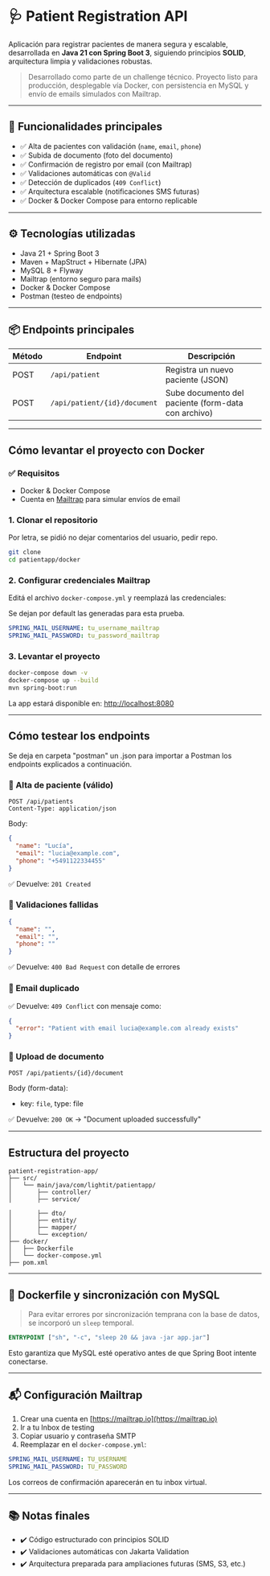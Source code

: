# 🩺 Patient Registration API

Aplicación para registrar pacientes de manera segura y escalable, desarrollada en **Java 21 con Spring Boot 3**, siguiendo principios **SOLID**, arquitectura limpia y validaciones robustas.

> Desarrollado como parte de un challenge técnico. Proyecto listo para producción, desplegable vía Docker, con persistencia en MySQL y envío de emails simulados con Mailtrap.

---

## 🚀 Funcionalidades principales

- ✅ Alta de pacientes con validación (`name`, `email`, `phone`)
- ✅ Subida de documento (foto del documento)
- ✅ Confirmación de registro por email (con Mailtrap)
- ✅ Validaciones automáticas con `@Valid`
- ✅ Detección de duplicados (`409 Conflict`)
- ✅ Arquitectura escalable (notificaciones SMS futuras)
- ✅ Docker & Docker Compose para entorno replicable

---

## ⚙️ Tecnologías utilizadas

- Java 21 + Spring Boot 3
- Maven + MapStruct + Hibernate (JPA)
- MySQL 8 + Flyway
- Mailtrap (entorno seguro para mails)
- Docker & Docker Compose
- Postman (testeo de endpoints)

---

## 📦 Endpoints principales

| Método | Endpoint | Descripción |
|--------|----------|-------------|
| POST   | `/api/patient` | Registra un nuevo paciente (JSON) |
| POST   | `/api/patient/{id}/document` | Sube documento del paciente (form-data con archivo) |

---

##  Cómo levantar el proyecto con Docker

### ✅ Requisitos
- Docker & Docker Compose
- Cuenta en [Mailtrap](https://mailtrap.io) para simular envíos de email

### 1. Clonar el repositorio

Por letra, se pidió no dejar comentarios del usuario, pedir repo. 

```bash
git clone 
cd patientapp/docker
```

### 2. Configurar credenciales Mailtrap

Editá el archivo `docker-compose.yml` y reemplazá las credenciales:

Se dejan por default las generadas para esta prueba. 

```yaml
SPRING_MAIL_USERNAME: tu_username_mailtrap
SPRING_MAIL_PASSWORD: tu_password_mailtrap
```

### 3. Levantar el proyecto

```bash
docker-compose down -v
docker-compose up --build 
mvn spring-boot:run
```

La app estará disponible en: [http://localhost:8080](http://localhost:8080)


---

##  Cómo testear los endpoints

Se deja en carpeta "postman" un .json para importar a Postman los endpoints explicados a continuación.

### 🔹 Alta de paciente (válido)

```http
POST /api/patients
Content-Type: application/json
```
Body:
```json
{
  "name": "Lucía",
  "email": "lucia@example.com",
  "phone": "+5491122334455"
}
```
✅ Devuelve: `201 Created`

### 🔹 Validaciones fallidas
```json
{
  "name": "",
  "email": "",
  "phone": ""
}
```
✅ Devuelve: `400 Bad Request` con detalle de errores

### 🔹 Email duplicado
✅ Devuelve: `409 Conflict` con mensaje como:
```json
{
  "error": "Patient with email lucia@example.com already exists"
}
```

### 🔹 Upload de documento

```http
POST /api/patients/{id}/document
```
Body (form-data):
- key: `file`, type: file

✅ Devuelve: `200 OK` → "Document uploaded successfully"

---

##  Estructura del proyecto

```
patient-registration-app/
├── src/
│   └── main/java/com/lightit/patientapp/
│       ├── controller/
│       ├── service/

│       ├── dto/
│       ├── entity/
│       ├── mapper/
│       └── exception/
├── docker/
│   ├── Dockerfile
│   └── docker-compose.yml
├── pom.xml
```

---

## 🐳 Dockerfile y sincronización con MySQL

> Para evitar errores por sincronización temprana con la base de datos, se incorporó un `sleep` temporal.

```dockerfile
ENTRYPOINT ["sh", "-c", "sleep 20 && java -jar app.jar"]
```

Esto garantiza que MySQL esté operativo antes de que Spring Boot intente conectarse.

---

## 📬 Configuración Mailtrap

1. Crear una cuenta en [https://mailtrap.io](https://mailtrap.io)
2. Ir a tu Inbox de testing
3. Copiar usuario y contraseña SMTP
4. Reemplazar en el `docker-compose.yml`:

```yaml
SPRING_MAIL_USERNAME: TU_USERNAME
SPRING_MAIL_PASSWORD: TU_PASSWORD
```

Los correos de confirmación aparecerán en tu inbox virtual.

---

## 📚 Notas finales

- ✔️ Código estructurado con principios SOLID
- ✔️ Validaciones automáticas con Jakarta Validation
- ✔️ Arquitectura preparada para ampliaciones futuras (SMS, S3, etc.)